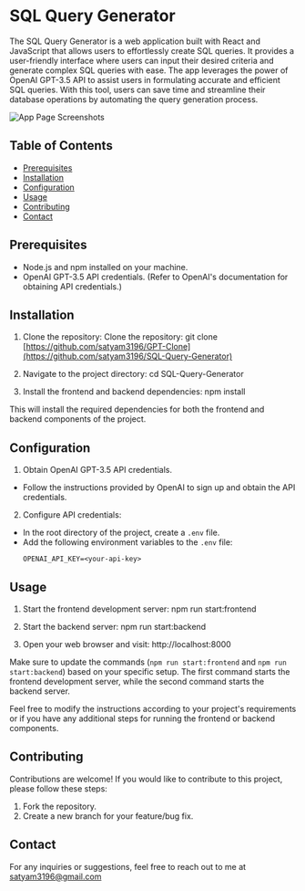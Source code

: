 # SQL Query Generator

The SQL Query Generator is a web application built with React and JavaScript that allows users to effortlessly create SQL queries. It provides a user-friendly interface where users can input their desired criteria and generate complex SQL queries with ease. The app leverages the power of OpenAI GPT-3.5 API to assist users in formulating accurate and efficient SQL queries. With this tool, users can save time and streamline their database operations by automating the query generation process.

![App Page Screenshots](images)

## Table of Contents

- [Prerequisites](#prerequisites)
- [Installation](#installation)
- [Configuration](#configuration)
- [Usage](#usage)
- [Contributing](#contributing)
- [Contact](#contact)

## Prerequisites

- Node.js and npm installed on your machine.
- OpenAI GPT-3.5 API credentials. (Refer to OpenAI's documentation for obtaining API credentials.)

## Installation

1. Clone the repository:
Clone the repository: git clone [https://github.com/satyam3196/GPT-Clone](https://github.com/satyam3196/SQL-Query-Generator)

2. Navigate to the project directory:
cd SQL-Query-Generator

3. Install the frontend and backend dependencies: npm install

This will install the required dependencies for both the frontend and backend components of the project.

## Configuration

1. Obtain OpenAI GPT-3.5 API credentials.
- Follow the instructions provided by OpenAI to sign up and obtain the API credentials.

2. Configure API credentials:
- In the root directory of the project, create a `.env` file.
- Add the following environment variables to the `.env` file:
  ```
  OPENAI_API_KEY=<your-api-key>
  
## Usage

1. Start the frontend development server:
npm run start:frontend

2. Start the backend server:
npm run start:backend

3. Open your web browser and visit:
http://localhost:8000

Make sure to update the commands (`npm run start:frontend` and `npm run start:backend`) based on your specific setup. The first command starts the frontend development server, while the second command starts the backend server.

Feel free to modify the instructions according to your project's requirements or if you have any additional steps for running the frontend or backend components.
  
## Contributing

Contributions are welcome! If you would like to contribute to this project, please follow these steps:

1. Fork the repository.
2. Create a new branch for your feature/bug fix.
  
## Contact 
  
For any inquiries or suggestions, feel free to reach out to me at satyam3196@gmail.com
  

